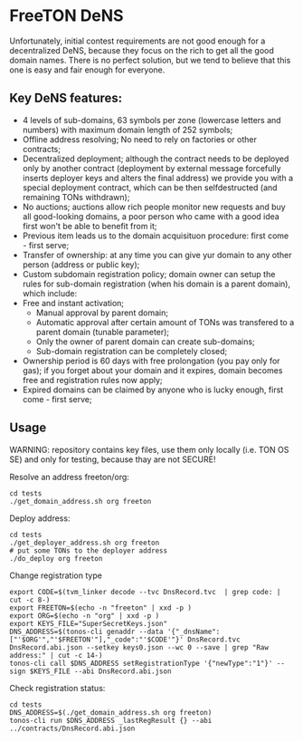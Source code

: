 # FreeTON DeNS

Unfortunately, initial contest requirements are not good enough for a decentralized DeNS, because they focus on the rich to get all the good domain names.
There is no perfect solution, but we tend to believe that this one is easy and fair enough for everyone.

## Key DeNS features:

* 4 levels of sub-domains, 63 symbols per zone (lowercase letters and numbers) with maximum domain length of 252 symbols;
* Offline address resolving; No need to rely on factories or other contracts;
* Decentralized deployment; although the contract needs to be deployed only by another contract (deployment by external message forcefully inserts deployer keys and alters the final address) we provide you with a special deployment contract, which can be then selfdestructed (and remaining TONs withdrawn);
* No auctions; auctions allow rich people monitor new requests and buy all good-looking domains, a poor person who came with a good idea first won't be able to benefit from it;
* Previous item leads us to the domain acquisituon procedure: first come - first serve;
* Transfer of ownership: at any time you can give yur domain to any other person (address or public key);
* Custom subdomain registration policy; domain owner can setup the rules for sub-domain registration (when his domain is a parent domain), which include:
* Free and instant activation;
    * Manual approval by parent domain;
    * Automatic approval after certain amount of TONs was transfered to a parent domain (tunable parameter);
    * Only the owner of parent domain can create sub-domains;
    * Sub-domain registration can be completely closed;
* Ownership period is 60 days with free prolongation (you pay only for gas); if you forget about your domain and it expires, domain becomes free and registration rules now apply;
* Expired domains can be claimed by anyone who is lucky enough, first come - first serve;
 
## Usage

WARNING: repository contains key files, use them only locally (i.e. TON OS SE) and only for testing, because thay are not SECURE!

Resolve an address freeton/org:
```
cd tests
./get_domain_address.sh org freeton
```

Deploy address:
```
cd tests
./get_deployer_address.sh org freeton
# put some TONs to the deployer address
./do_deploy org freeton
```

Change registration type
```
export CODE=$(tvm_linker decode --tvc DnsRecord.tvc  | grep code: | cut -c 8-)
export FREETON=$(echo -n "freeton" | xxd -p )
export ORG=$(echo -n "org" | xxd -p )
export KEYS_FILE="SuperSecretKeys.json"
DNS_ADDRESS=$(tonos-cli genaddr --data '{"_dnsName":["'$ORG'","'$FREETON'"],"_code":"'$CODE'"}' DnsRecord.tvc DnsRecord.abi.json --setkey keys0.json --wc 0 --save | grep "Raw address:" | cut -c 14-)
tonos-cli call $DNS_ADDRESS setRegistrationType '{"newType":"1"}' --sign $KEYS_FILE --abi DnsRecord.abi.json
```

Check registration status:
```
cd tests
DNS_ADDRESS=$(./get_domain_address.sh org freeton)
tonos-cli run $DNS_ADDRESS _lastRegResult {} --abi ../contracts/DnsRecord.abi.json
```
